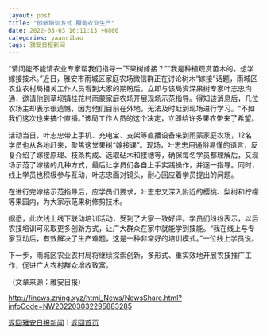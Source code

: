 ```yaml
---
layout: post
title: "创新培训方式 服务农业生产"
date: 2022-03-03 16:11:13 +0800
categories: yaanribao
tags: 雅安日报新闻
---
```

<p>“请问能不能请农业专家帮我们指导一下果树嫁接？”“我是种植观赏苗木的，想学嫁接技术。”近日，雅安市雨城区家庭农场微信群正在讨论树木“嫁接”话题，雨城区农业农村局相关工作人员看到大家的期盼后，立即与该局资深果树专家叶志忠沟通，邀请他到草坝镇桂花村雨蒙家庭农场开展现场示范指导。得知该消息后，几位农场主却表示很遗憾，因为他们目前在外地，无法及时赶到现场进行学习。“不如我们这次也来搞个直播。”该局工作人员的这个决定，立即给许多果农带来了希望。</p>
 <p>活动当日，叶志忠带上手机、充电宝、支架等直播设备来到雨蒙家庭农场，12名学员也从各地赶来，聚焦这堂果树“嫁接课”。现场，叶志忠用通俗易懂的语言，反复介绍了嫁接原理、枝条构成、选取砧木和接穗等，确保每名学员都理解后，又现场示范了嫁接的几种方式，最后让学员们各自上手实践操作，并逐一指导。同时，线上学员也积极参与互动，叶志忠面对镜头，耐心回应着学员提出的问题。</p>
 <p>在进行完嫁接示范指导后，应学员们要求，叶志忠又深入附近的樱桃、梨树和柠檬等果园内，为大家示范果树修剪技术。</p>
 <p>据悉，此次线上线下联动培训活动，受到了大家一致好评。学员们纷纷表示，以后农技培训可采取更多创新方式，让广大群众在家中就能学到技能。“我在线上与专家互动后，有效解决了生产难题，这是一种非常好的培训模式。”一位线上学员说。</p>
 <p>下一步，雨城区农业农村局将继续探索创新，多形式、重实效地开展农技推广工作，促进广大农村群众增收致富。</p><p class="em_media">（文章来源：雅安日报）</p>

<http://finews.zning.xyz/html_News/NewsShare.html?infoCode=NW202203032295883285>

[返回雅安日报新闻](//finews.withounder.com/category/yaanribao.html)｜[返回首页](//finews.withounder.com/)